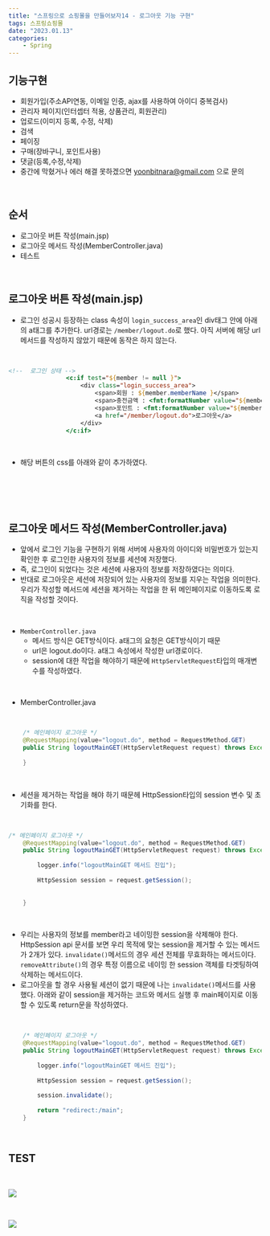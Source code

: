 ```yaml
---
title: "스프링으로 쇼핑몰을 만들어보자14 - 로그아웃 기능 구현"
tags: 스프링쇼핑몰
date: "2023.01.13"
categories: 
    - Spring
---
```


## 기능구현
- 회원가입(주소API연동, 이메일 인증, ajax를 사용하여 아이디 중복검사)
- 관리자 페이지(인터셉터 적용, 상품관리, 회원관리)
- 업로드(이미지 등록, 수정, 삭제)
- 검색
- 페이징
- 구매(장바구니, 포인트사용)
- 댓글(등록,수정,삭제)
- 중간에 막혔거나 에러 해결 못하겠으면 yoonbitnara@gmail.com 으로 문의

<br>

## 순서
- 로그아웃 버튼 작성(main.jsp)
- 로그아웃 메서드 작성(MemberController.java)
- 테스트

<br>

## 로그아웃 버튼 작성(main.jsp)
- 로그인 성공시 등장하는 class 속성이 `login_success_area`인 div태그 안에 아래의 a태그를 추가한다. url경로는 `/member/logout.do`로 했다. 아직 서버에 해당 url 메서드를 작성하지 않았기 때문에 동작은 하지 않는다.

<br>

```jsp
<!--  로그인 상태 -->
				<c:if test="${member != null }">
					<div class="login_success_area">
						<span>회원 : ${member.memberName }</span>
						<span>충전금액 : <fmt:formatNumber value="${member.money }" pattern="\#,###.##"/></span>
						<span>포인트 : <fmt:formatNumber value="${member.point }" pattern="#,###"/></span>
						<a href="/member/logout.do">로그아웃</a>
					</div>
				</c:if>
```

<br>

- 해당 버튼의 css를 아래와 같이 추가하였다.

<br>

```css
```

<br>

## 로그아웃 메서드 작성(MemberController.java)
- 앞에서 로그인 기능을 구현하기 위해 서버에 사용자의 아이디와 비밀번호가 있는지 확인한 후 로그인한 사용자의 정보를 세션에 저장했다. 
- 즉, 로그인이 되었다는 것은 세션에 사용자의 정보를 저장하였다는 의미다.
- 반대로 로그아웃은 세션에 저장되어 있는 사용자의 정보를 지우는 작업을 의미한다. 우리가 작성할 메서드에 세션을 제거하는 작업을 한 뒤 메인페이지로 이동하도록 로직을 작성할 것이다.

<br>

- `MemberController.java`
	- 메서드 방식은 GET방식이다. a태그의 요청은 GET방식이기 때문
	- url은 logout.do이다. a태그 속성에서 작성한 url경로이다.
	- session에 대한 작업을 해야하기 때문에 `HttpServletRequest`타입의 매개변수를 작성하였다.

<br>

- MemberController.java

<br>

```java
	/* 메인페이지 로그아웃 */
	@RequestMapping(value="logout.do", method = RequestMethod.GET)
	public String logoutMainGET(HttpServletRequest request) throws Exception {
		
	}
```

<br>

- 세션을 제거하는 작업을 해야 하기 때문헤  HttpSession타입의 session 변수 및 초기화를 한다.

<br>

```java
/* 메인페이지 로그아웃 */
	@RequestMapping(value="logout.do", method = RequestMethod.GET)
	public String logoutMainGET(HttpServletRequest request) throws Exception {
		
		logger.info("logoutMainGET 메서드 진입");
		
		HttpSession session = request.getSession();
		
		
	}
```

<br>

- 우리는 사용자의 정보를 member라고 네이밍한 session을 삭제해야 한다. HttpSession api 문서를 보면 우리 목적에 맞는 session을 제거할 수 있는 메서드가 2개가 있다. `invalidate()`메서드의 경우 세션 전체를 무효화하는 메서드이다. `removeAttribute()`의 경우 특정 이름으로 네이밍 한 session 객체를 타겟팅하여 삭제하는 메서드이다.
- 로그아웃을 할 경우 사용될 세션이 없기 때문에 나는 `invalidate()`메서드를 사용했다. 아래와 같이 session을 제거하는 코드와 메서드 실행 후 main페이지로 이동할 수 있도록 return문을 작성하였다.

<br>

```java
	/* 메인페이지 로그아웃 */
	@RequestMapping(value="logout.do", method = RequestMethod.GET)
	public String logoutMainGET(HttpServletRequest request) throws Exception {
		
		logger.info("logoutMainGET 메서드 진입");
		
		HttpSession session = request.getSession();
		
		session.invalidate();
		
		return "redirect:/main";
	}
```

<br>

## TEST

<br>

![](https://img1.daumcdn.net/thumb/R1280x0/?scode=mtistory2&fname=https%3A%2F%2Fblog.kakaocdn.net%2Fdn%2FcxzB6U%2FbtqUUqjRkbu%2FQV2N4DUkcz2tDNyuvc1AhK%2Fimg.png)

<br>

![](https://img1.daumcdn.net/thumb/R1280x0/?scode=mtistory2&fname=https%3A%2F%2Fblog.kakaocdn.net%2Fdn%2FdIK6jy%2FbtqUTngIMpY%2FWK5C8UAk7JdMIlq7ctJjfK%2Fimg.png)